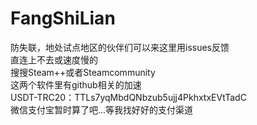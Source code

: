 # FangShiLian
防失联，地处试点地区的伙伴们可以来这里用issues反馈<br>
直连上不去或速度慢的<br>
搜搜Steam++或者Steamcommunity<br>
这两个软件里有github相关的加速<br>
USDT-TRC20：TTLs7yqMbdQNbzub5ujj4PkhxtxEVtTadC<br>
微信支付宝暂时算了吧...等我找好好的支付渠道
